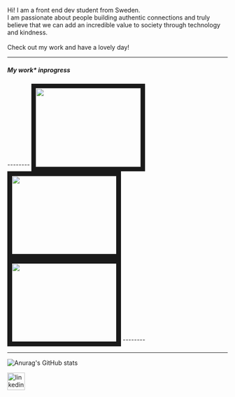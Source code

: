 
 Hi! I am a front end dev student from Sweden.<br> 
 I am passionate about people building authentic connections and truly believe that we can add an incredible value to society through technology and kindness.<br> 
  <br>
  Check out my work and have a lovely day!<br>
  ___
  <h5>My work* inprogress</h5>
  --------
  <a href="https://evgeniatrudova.github.io/FE-21-WeatherApp/"> <img src="" alt="" width="240" height="180" border="10" /></a>
  <a href=""> <img src="" alt="" width="240" height="180" border="10" /></a>
  <a href=""> <img src="" alt="" width="240" height="180" border="10" /></a>
  --------  
 
  ___
  ![Anurag's GitHub stats](https://github-readme-stats.vercel.app/api?username=evgeniatrudova&show_icons=true&theme=tokyonight)
  
  [<img src='https://encrypted-tbn0.gstatic.com/images?q=tbn:ANd9GcSJPJuxk_Xgx16VRPbjZT69qD76GVndD5LKFIIOjRGKi8QToiH43MPaML0t8_uEm5cpBc4&usqp=CAU' alt='linkedin' height='40'>](https://www.linkedin.com/in/evgeniatrudova/)
